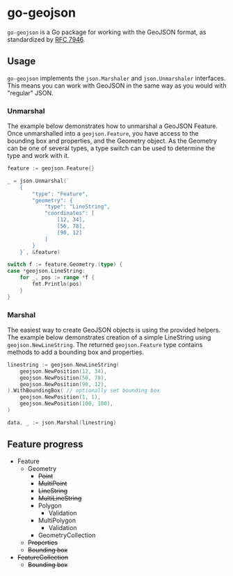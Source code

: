 # go-geojson

`go-geojson` is a Go package for working with the GeoJSON format, as standardized by [RFC 7946](https://tools.ietf.org/html/rfc7946).

## Usage

`go-geojson` implements the `json.Marshaler` and `json.Unmarshaler` interfaces. This means you can work with GeoJSON in the same way as you would with "regular" JSON.

### Unmarshal

The example below demonstrates how to unmarshal a GeoJSON Feature. Once unmarshalled into a `geojson.Feature`, you have access to the bounding box and properties, and the Geometry object. As the Geometry can be one of several types, a type switch can be used to determine the type and work with it.

```go
feature := geojson.Feature{}

_ = json.Unmarshal(`
    {
        "type": "Feature",
        "geometry": {
            "type": "LineString",
            "coordinates": [
                [12, 34],
                [56, 78],
                [90, 12]
            ]
        }
    }`, &feature)

switch f := feature.Geometry.(type) {
case *geojson.LineString:
    for _, pos := range *f {
        fmt.Println(pos)
    }
}
```

### Marshal

The easiest way to create GeoJSON objects is using the provided helpers. The example below demonstrates creation of a simple LineString using `geojson.NewLineString`. The returned `geojson.Feature` type contains methods to add a bounding box and properties.

```go
linestring := geojson.NewLineString(
    geojson.NewPosition(12, 34),
    geojson.NewPosition(56, 78),
    geojson.NewPosition(90, 12),
).WithBoundingBox( // optionally set bounding box
    geojson.NewPosition(1, 1),
    geojson.NewPosition(100, 100),
)

data, _ := json.Marshal(linestring)
```
## Feature progress

* Feature
  * Geometry
    * ~~Point~~
    * ~~MultiPoint~~
    * ~~LineString~~
    * ~~MultiLineString~~
    * Polygon
      * Validation
    * MultiPolygon
      * Validation
    * GeometryCollection
  * ~~Properties~~
  * ~~Bounding box~~
* ~~FeatureCollection~~
  * ~~Bounding box~~